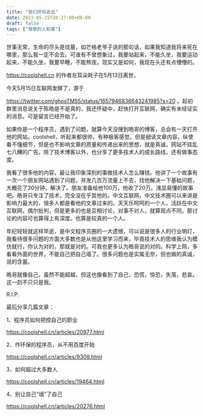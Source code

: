```yaml
---
title: "我们终将逝去"
date: 2023-05-15T20:27:00+08:00
draft: false
tags: ["尊敬的人和事"]
---
```


世事无常，生命的尽头是坟墓，如芒格老爷子说的那句话，如果我知道我将来死在哪里，那么我一定不会去。可谁有不曾想象过，我要站起来，不能久坐，我要运动起来，不能久坐，我要早睡，不能熬夜。现实又是如何，我现在头还有点懵懵的。

https://coolshell.cn 的作者左耳朵耗子在5月13日离世，

今天5月15日互联网发酵了，源于

https://twitter.com/ghosTM55/status/1657946836643241985?s=20 。起初群里消息说关于陈皓是不是真的，我还怀疑中，赶快打开互联网，确实有未经证实的消息。可是留言已经开始了。

如果你是一个程序员，遇到了问题，就算今天没搜到皓哥的博客，总会有一天打开他的网站。coolshell，听起来都很帅，有种极客感觉。但是细读文章内容，纵使看不懂细节，但是也不影响文章的质量和传递出来的思想，就是真诚，网站不挂乱七八糟的广告。除了技术博客以外，也分享了更多技术人的成长路线，还有做事态度。

我看了很多他的内容，最让我印象深刻的事做技术人怎么赚钱。他讲了一个故事有一次一个朋友网站遇到了问题，并发几百万流量上不去，找他解决一下基础问题，大概花了30分钟，解决了。朋友准备给他100万，他收了20万。浅显易懂的故事吧。皓哥只专注了技术，完全没在乎其他的。中文互联网，中文技术圈可以来讲是影响力最大的，很多人都是看他的文章过来的。天天乐呵呵的一个人，活跃在中文互联网，偶尔批判，但是更多的也是互相讨论，对事不对人，就算观点不同，那讨论的内容可也算得上有深度。也算是较真的一个人。

年纪轻轻就这样早逝，是中文程序员圈的一大遗憾，可以说是很多人的行业明灯，我看待很多问题的方面大多数也是从他这里学习而来，毕竟技术人的思维我认为模仿就行，你认为对的，那就是对的。可我也更多认为皓哥说的对的。科学上网，多看看外面的世界，不能自己把自己墙了。很多问题也是实属无奈，但也做的真诚，说的含蓄。

皓哥就像自己，虽然不能超越，但这也像看到了自己，恐慌，惊恐，失落，悲哀。这一刻不只只是我。



R.I.P.

最后分享几篇文章：

1、程序员如何把控自己的职业

https://coolshell.cn/articles/20977.html

2、作环保的程序员，从不用百度开始

https://coolshell.cn/articles/9308.html

3、如何超过大多数人

https://coolshell.cn/articles/19464.html

4、别让自己“墙”了自己 

https://coolshell.cn/articles/20276.html